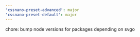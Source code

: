 ```yaml
---
'cssnano-preset-advanced': major
'cssnano-preset-default': major
---
```


chore: bump node versions for packages depending on svgo
